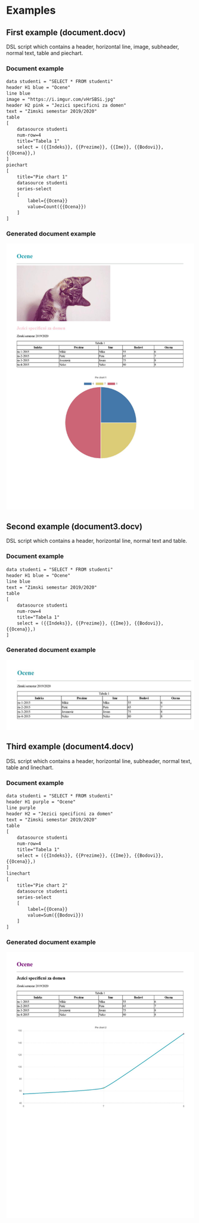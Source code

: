 # Examples

## First example (document.docv)
DSL script which contains a header, horizontal line, image, subheader, normal text, table and piechart. 

### Document example
```
data studenti = "SELECT * FROM studenti"
header H1 blue = "Ocene"
line blue
image = "https://i.imgur.com/vHrSBSi.jpg"
header H2 pink = "Jezici specificni za domen"
text = "Zimski semestar 2019/2020"
table 
[
    datasource studenti
    num-row=4
    title="Tabela 1"
    select = ({{Indeks}}, {{Prezime}}, {{Ime}}, {{Bodovi}}, {{Ocena}},)
]
piechart
[
    title="Pie chart 1"
    datasource studenti
    series-select
    [
        label={{Ocena}}
        value=Count({{Ocena}})
    ]
]
```

### Generated document example
![generated example](examples/document.jpeg)

## Second example (document3.docv)
DSL script which contains a header, horizontal line, normal text and table. 

### Document example
```
data studenti = "SELECT * FROM studenti"
header H1 blue = "Ocene"
line blue
text = "Zimski semestar 2019/2020"
table 
[
    datasource studenti
    num-row=4
    title="Tabela 1"
    select = ({{Indeks}}, {{Prezime}}, {{Ime}}, {{Bodovi}}, {{Ocena}},)
]
```
### Generated document example
![generated example](examples/document3.jpeg)

## Third example (document4.docv)
DSL script which contains a header, horizontal line, subheader, normal text, table and linechart. 

### Document example
```
data studenti = "SELECT * FROM studenti"
header H1 purple = "Ocene"
line purple
header H2 = "Jezici specificni za domen"
text = "Zimski semestar 2019/2020"
table 
[
    datasource studenti
    num-row=4
    title="Tabela 1"
    select = ({{Indeks}}, {{Prezime}}, {{Ime}}, {{Bodovi}}, {{Ocena}},)
]
linechart
[
    title="Pie chart 2"
    datasource studenti
    series-select
    [
        label={{Ocena}}
        value=Sum({{Bodovi}})
    ]
]
```
### Generated document example
![generated example](examples/document4.jpeg)
